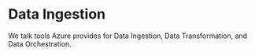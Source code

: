 # Data Ingestion

We talk tools Azure provides for Data Ingestion, Data Transformation, and Data Orchestration.


